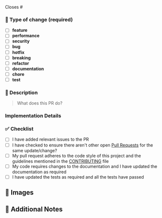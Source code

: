 <!--

<IMPORTANT>
Please do not create a Pull Request without creating an issue first
</IMPORTANT>

NOTE:
Please make sure that the pull request is limited to one type and keep it as small as possible. You can open multiple PRs instead of opening a huge one

-->

Closes # <!-- Issue # here -->

<!-- Add a brief description of the new feature or enhancement -->

### 🚦 Type of change (required)

- [ ] **feature**
- [ ] **performance**
- [ ] **security**
- [ ] **bug**
- [ ] **hotfix**
- [ ] **breaking**
- [ ] **refactor**
- [ ] **documentation**
- [ ] **chore**
- [ ] **test**

### 📝 Description

> What does this PR do?

<!-- Describe the changes -->

### Implementation Details

<!-- Provide technical details about the implementation -->

### ✅ Checklist

- [ ] I have added relevant issues to the PR
- [ ] I have checked to ensure there aren't other open [Pull Requests](../../../pulls) for the same update/change?
- [ ] My pull request adheres to the code style of this project and the guidelines mentioned in the [CONTRIBUTING](./CONTRIBUTING.md) file
- [ ] My code requires changes to the documentation and I have updated the documentation as required
- [ ] I have updated the tests as required and all the tests have passed

## 📸 Images

<!-- Add screenshots if applicable -->

## 📝 Additional Notes

<!-- Add any additional notes here -->
